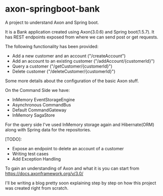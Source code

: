 # axon-springboot-bank
A project to understand Axon and Spring boot.

It is a Bank application created using Axon(3.0.6) and Spring boot(1.5.7). It has REST endpoints exposed from where we can 
send post or get requests.

The following functionality has been provided:
  
  - Add a new customer and an account ("/createAccount")
  - Add an account to an existing customer ("/addAccount/{customerId}")
  - Query a customer ("/getCustomer/{customerId}")
  - Delete customer ("/deleteCustomer/{customerId}")
  
Some more details about the configuration of the basic Axon stuff.

On the Command Side we have:

  - InMemory EventStorageEngine
  - Asynchronous CommandBus
  - Default CommandGateway
  - InMemory SagaStore

For the query side I've used InMemory storage again and Hibernate(ORM) along with Spring data for the repositories.

[TODO]: 

  - Expose an endpoint to delete an account of a customer
  - Writing test cases
  - Add Exception Handling

To gain an understanding of Axon and what it is you can start from https://docs.axonframework.org/v/3.0/

I'll be writing a blog pretty soon explaining step by step on how this project was created right from scratch.
